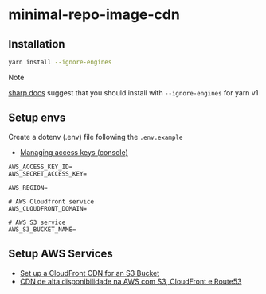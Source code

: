 # minimal-repo-image-cdn

## Installation

```sh
yarn install --ignore-engines

```

> [!NOTE]
> [sharp docs](https://sharp.pixelplumbing.com/install) suggest that you should install with `--ignore-engines` for yarn v1

## Setup envs

Create a dotenv (.env) file following the `.env.example`

- [Managing access keys (console)](https://docs.aws.amazon.com/IAM/latest/UserGuide/id_credentials_access-keys.html#Using_CreateAccessKey)

```.env.example
AWS_ACCESS_KEY_ID=
AWS_SECRET_ACCESS_KEY=

AWS_REGION=

# AWS Cloudfront service
AWS_CLOUDFRONT_DOMAIN=

# AWS S3 service
AWS_S3_BUCKET_NAME=

```

## Setup AWS Services

- [Set up a CloudFront CDN for an S3 Bucket](https://www.youtube.com/watch?v=kbI7kRWAU-w)
- [CDN de alta disponibilidade na AWS com S3, CloudFront e Route53](https://tiagoboeing.medium.com/cdn-de-alta-disponibilidade-na-aws-com-s3-cloudfront-e-route53-d08da8fab0ab)
